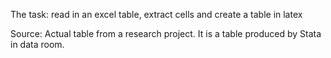 The task: read in an excel table, extract cells and create a table in latex

Source: Actual table from a research project. It is a table produced by Stata in data room. 
